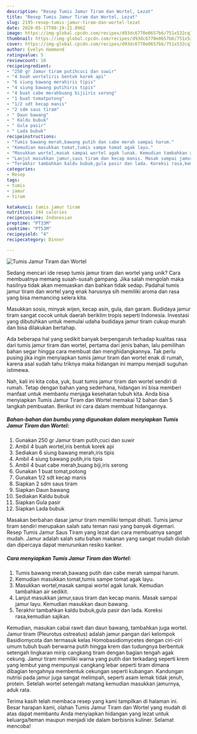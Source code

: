 ```yaml
---
description: "Resep Tumis Jamur Tiram dan Wortel, Lezat"
title: "Resep Tumis Jamur Tiram dan Wortel, Lezat"
slug: 2195-resep-tumis-jamur-tiram-dan-wortel-lezat
date: 2020-05-17T00:19:21.896Z
image: https://img-global.cpcdn.com/recipes/d93dc6770e0657b6/751x532cq70/tumis-jamur-tiram-dan-wortel-foto-resep-utama.jpg
thumbnail: https://img-global.cpcdn.com/recipes/d93dc6770e0657b6/751x532cq70/tumis-jamur-tiram-dan-wortel-foto-resep-utama.jpg
cover: https://img-global.cpcdn.com/recipes/d93dc6770e0657b6/751x532cq70/tumis-jamur-tiram-dan-wortel-foto-resep-utama.jpg
author: Evelyn Hammond
ratingvalue: 5
reviewcount: 10
recipeingredient:
- "250 gr Jamur tiram putihcuci dan suwir"
- "4 buah worteliris bentuk korek api"
- "6 siung bawang merahiris tipis"
- "4 siung bawang putihiris tipis"
- "4 buat cabe merahbuang bijiiris serong"
- "1 buat tomatpotong"
- "1/2 sdt kecap manis"
- "2 sdm saus tiram"
- " Daun bawang"
- " Kaldu bubuk"
- " Gula pasir"
- " Lada bubuk"
recipeinstructions:
- "Tumis bawang merah,bawang putih dan cabe merah sampai harum."
- "Kemudian masukkan tomat,tumis sampe tomat agak layu."
- "Masukkan wortel,masak sampai wortel agak lunak. Kemudian tambahkan air sedikit."
- "Lanjut masukkan jamur,saus tiram dan kecap manis. Masak sampai jamur layu. Kemudian masukkan daun bawang."
- "Terakhir tambahkan kaldu bubuk,gula pasir dan lada. Koreksi rasa,kemudian sajikan."
categories:
- Resep
tags:
- tumis
- jamur
- tiram

katakunci: tumis jamur tiram 
nutrition: 244 calories
recipecuisine: Indonesian
preptime: "PT33M"
cooktime: "PT53M"
recipeyield: "4"
recipecategory: Dinner

---
```



![Tumis Jamur Tiram dan Wortel](https://img-global.cpcdn.com/recipes/d93dc6770e0657b6/751x532cq70/tumis-jamur-tiram-dan-wortel-foto-resep-utama.jpg)

Sedang mencari ide resep tumis jamur tiram dan wortel yang unik? Cara membuatnya memang susah-susah gampang. Jika salah mengolah maka hasilnya tidak akan memuaskan dan bahkan tidak sedap. Padahal tumis jamur tiram dan wortel yang enak harusnya sih memiliki aroma dan rasa yang bisa memancing selera kita.

Masukkan sosis, minyak wijen, kecap asin, gula, dan garam. Budidaya jamur tiram sangat cocok untuk daerah beriklim tropis seperti Indonesia. Investasi yang dibutuhkan untuk memulai udaha budidaya jamur tiram cukup murah dan bisa dilakukan bertahap.

Ada beberapa hal yang sedikit banyak berpengaruh terhadap kualitas rasa dari tumis jamur tiram dan wortel, pertama dari jenis bahan, lalu pemilihan bahan segar hingga cara membuat dan menghidangkannya. Tak perlu pusing jika ingin menyiapkan tumis jamur tiram dan wortel enak di rumah, karena asal sudah tahu triknya maka hidangan ini mampu menjadi suguhan istimewa.


Nah, kali ini kita coba, yuk, buat tumis jamur tiram dan wortel sendiri di rumah. Tetap dengan bahan yang sederhana, hidangan ini bisa memberi manfaat untuk membantu menjaga kesehatan tubuh kita. Anda bisa menyiapkan Tumis Jamur Tiram dan Wortel memakai 12 bahan dan 5 langkah pembuatan. Berikut ini cara dalam membuat hidangannya.

<!--inarticleads1-->

##### Bahan-bahan dan bumbu yang digunakan dalam menyiapkan Tumis Jamur Tiram dan Wortel:

1. Gunakan 250 gr Jamur tiram putih,cuci dan suwir
1. Ambil 4 buah wortel,iris bentuk korek api
1. Sediakan 6 siung bawang merah,iris tipis
1. Ambil 4 siung bawang putih,iris tipis
1. Ambil 4 buat cabe merah,buang biji,iris serong
1. Gunakan 1 buat tomat,potong
1. Gunakan 1/2 sdt kecap manis
1. Siapkan 2 sdm saus tiram
1. Siapkan  Daun bawang
1. Sediakan  Kaldu bubuk
1. Siapkan  Gula pasir
1. Siapkan  Lada bubuk


Masakan berbahan dasar jamur tiram memiliki tempat dihati. Tumis jamur tiram sendiri merupakan salah satu teman nasi yang banyak digemari. Resep Tumis Jamur Saus Tiram yang lezat dan cara membuatnya sangat mudah. Jamur adalah salah satu bahan makanan yang sangat mudah diolah dan dipercaya dapat menurunkan resiko kanker. 

<!--inarticleads2-->

##### Cara menyiapkan Tumis Jamur Tiram dan Wortel:

1. Tumis bawang merah,bawang putih dan cabe merah sampai harum.
1. Kemudian masukkan tomat,tumis sampe tomat agak layu.
1. Masukkan wortel,masak sampai wortel agak lunak. Kemudian tambahkan air sedikit.
1. Lanjut masukkan jamur,saus tiram dan kecap manis. Masak sampai jamur layu. Kemudian masukkan daun bawang.
1. Terakhir tambahkan kaldu bubuk,gula pasir dan lada. Koreksi rasa,kemudian sajikan.


Kemudian, masukan cabai rawit dan daun bawang, tambahkan juga wortel. Jamur tiram (Pleurotus ostreatus) adalah jamur pangan dari kelompok Basidiomycota dan termasuk kelas Homobasidiomycetes dengan ciri-ciri umum tubuh buah berwarna putih hingga krem dan tudungnya berbentuk setengah lingkaran mirip cangkang tiram dengan bagian tengah agak cekung. Jamur tiram memiliki warna yang putih dan terkadang seperti krem yang lembut yang mempunyai cangkang lebar seperti tiram dimana dibagian tengahnya membentuk cekungan seperti kubangan. Kandungan nutrisi pada jamur juga sangat melimpah, seperti asam lemak tidak jenuh, protein. Setelah wortel setengah matang kemudian masukkan jamurnya, aduk rata. 

Terima kasih telah membaca resep yang kami tampilkan di halaman ini. Besar harapan kami, olahan Tumis Jamur Tiram dan Wortel yang mudah di atas dapat membantu Anda menyiapkan hidangan yang lezat untuk keluarga/teman maupun menjadi ide dalam berbisnis kuliner. Selamat mencoba!
